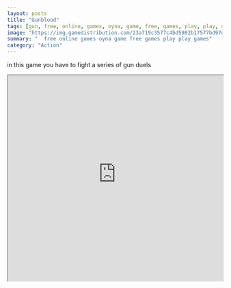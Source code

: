 ```yaml
---
layout: posts
title: "Gunblood"
tags: [gun, free, online, games, oyna, game, free, games, play, play, games]
image: "https://img.gamedistribution.com/23a719c3577c4bd5902b17577bd97d24.jpg"
summary: "  free online games oyna game free games play play games"
category: "Action"
---
```


in this game you have to fight a series of gun duels

<iframe width="100%" height="480px;" src="https://html5.gamedistribution.com/23a719c3577c4bd5902b17577bd97d24/"></iframe>